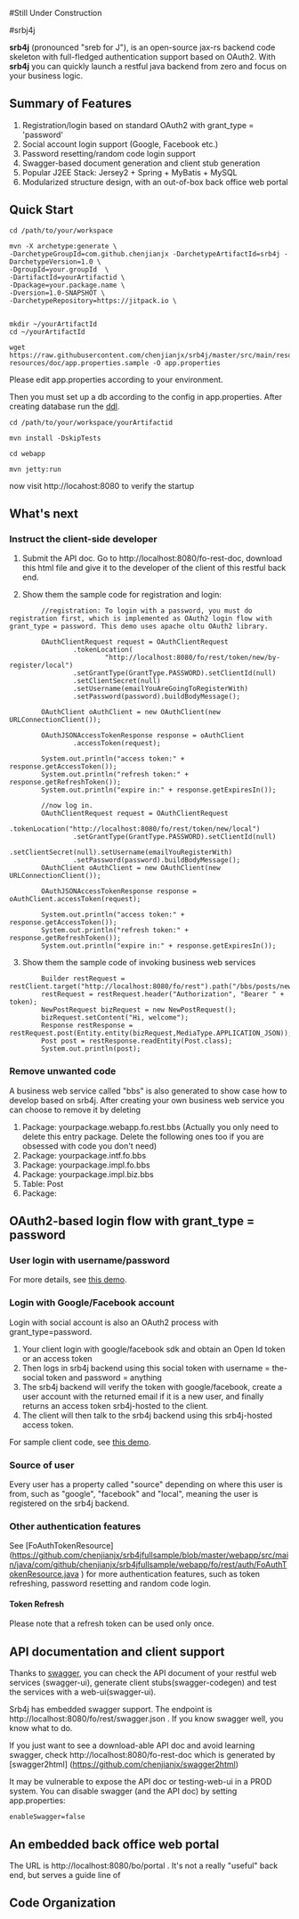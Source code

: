 #Still Under Construction

#srbj4j


__srb4j__ (pronounced "sreb for J"), is an open-source jax-rs backend code skeleton with full-fledged authentication support based on OAuth2. With __srb4j__ you can quickly launch a restful java backend from zero and focus on your business logic.


## Summary of Features

1. Registration/login based on standard OAuth2 with grant_type = 'password'
2. Social account login support (Google, Facebook etc.)
3. Password resetting/random code login support  
4. Swagger-based document generation and client stub generation
5. Popular J2EE Stack: Jersey2 + Spring + MyBatis + MySQL
6. Modularized structure design, with an out-of-box back office web portal 

## Quick Start

````
cd /path/to/your/workspace

mvn -X archetype:generate \ 
-DarchetypeGroupId=com.github.chenjianjx -DarchetypeArtifactId=srb4j -DarchetypeVersion=1.0 \
-DgroupId=your.groupId  \
-DartifactId=yourArtifactid \
-Dpackage=your.package.name \
-Dversion=1.0-SNAPSHOT \
-DarchetypeRepository=https://jitpack.io \


mkdir ~/yourArtifactId
cd ~/yourArtifactId

wget https://raw.githubusercontent.com/chenjianjx/srb4j/master/src/main/resources/archetype-resources/doc/app.properties.sample -O app.properties

````

Please edit app.properties according to your environment.

Then you must set up a db according to the config in app.properties. After creating database run the [ddl](https://github.com/chenjianjx/srb4j/blob/master/src/main/resources/archetype-resources/doc/sql/ddl.sql). 
 
````
cd /path/to/your/workspace/yourArtifactid

mvn install -DskipTests

cd webapp

mvn jetty:run

````

now visit http://locahost:8080 to verify the startup


## What's next

### Instruct the client-side developer 

1. Submit the API doc.  Go to http://localhost:8080/fo-rest-doc, download this html file and give it to the developer of the client of this restful back end.

2. Show them the sample code for registration and login:

````
		//registration: To login with a password, you must do registration first, which is implemented as OAuth2 login flow with grant_type = password. This demo uses apache oltu OAuth2 library.
				
		OAuthClientRequest request = OAuthClientRequest
				.tokenLocation(
						"http://localhost:8080/fo/rest/token/new/by-register/local")
				.setGrantType(GrantType.PASSWORD).setClientId(null)
				.setClientSecret(null)
				.setUsername(emailYouAreGoingToRegisterWith)
				.setPassword(password).buildBodyMessage();

		OAuthClient oAuthClient = new OAuthClient(new URLConnectionClient());

		OAuthJSONAccessTokenResponse response = oAuthClient
				.accessToken(request);

		System.out.println("access token:" + response.getAccessToken());
		System.out.println("refresh token:" + response.getRefreshToken());
		System.out.println("expire in:" + response.getExpiresIn());

````
  

````
		//now log in.
		OAuthClientRequest request = OAuthClientRequest
				.tokenLocation("http://localhost:8080/fo/rest/token/new/local")
				.setGrantType(GrantType.PASSWORD).setClientId(null)
				.setClientSecret(null).setUsername(emailYouRegisterWith)
				.setPassword(password).buildBodyMessage();
		OAuthClient oAuthClient = new OAuthClient(new URLConnectionClient());

		OAuthJSONAccessTokenResponse response = oAuthClient.accessToken(request);

		System.out.println("access token:" + response.getAccessToken());
		System.out.println("refresh token:" + response.getRefreshToken());
		System.out.println("expire in:" + response.getExpiresIn());

```` 

3. Show them the sample code of invoking business web services

````
		Builder restRequest = restClient.target("http://localhost:8080/fo/rest").path("/bbs/posts/new").request();
		restRequest = restRequest.header("Authorization", "Bearer " + token);
		NewPostRequest bizRequest = new NewPostRequest();
		bizRequest.setContent("Hi, welcome");
		Response restResponse = restRequest.post(Entity.entity(bizRequest,MediaType.APPLICATION_JSON));
		Post post = restResponse.readEntity(Post.class);
		System.out.println(post);
````

### 

### Remove unwanted code

A business web service called "bbs" is also generated to show case how to develop based on srb4j.  After creating your own business web service you can choose to remove it by deleting 

1. Package: yourpackage.webapp.fo.rest.bbs (Actually you only need to delete this entry package. Delete the following ones too if you are obsessed with code you don't need) 
2. Package: yourpackage.intf.fo.bbs 
3. Package: yourpackage.impl.fo.bbs
4. Package: yourpackage.impl.biz.bbs
5. Table: Post 
6. Package:  





## OAuth2-based login flow with grant_type = password

### User login with username/password


 




For more details, see [this demo](https://github.com/chenjianjx/srb4jfullsample/blob/master/demo-client/src/test/java/com/github/chenjianjx/srb4jfullsample/democlient/fo/rest/auth/DemoClientFoAuthTest.java). 

### Login with Google/Facebook account

Login with social account is also an OAuth2 process with grant_type=password. 

1. Your client login with google/facebook sdk and obtain an Open Id token or an access token
2. Then logs in srb4j backend using this social token with username = the-social token and password = anything
3. The srb4j backend will verify the token with google/facebook, create a user account with the returned email if it is a new user, and finally returns an access token srb4j-hosted to the client.    
4. The client will then talk to the srb4j backend using this srb4j-hosted access token.

For sample client code, see [this demo](https://github.com/chenjianjx/srb4jfullsample/blob/master/demo-client/src/test/java/com/github/chenjianjx/srb4jfullsample/democlient/fo/rest/auth/DemoClientFoAuthUiMain.java). 


### Source of user

Every user has a property called "source" depending on where this user is from, such as "google", "facebook" and "local", meaning the user is registered on the srb4j backend.

### Other authentication features
See [FoAuthTokenResource] (https://github.com/chenjianjx/srb4jfullsample/blob/master/webapp/src/main/java/com/github/chenjianjx/srb4jfullsample/webapp/fo/rest/auth/FoAuthTokenResource.java ) for more authentication features, such as token refreshing, password resetting and random code login. 

#### Token Refresh

Please note that a refresh token can be used only once.


## API documentation and client support

Thanks to [swagger](http://swagger.io/), you can check the API document of your restful web services (swagger-ui), generate client stubs(swagger-codegen) and test the services with a web-ui(swagger-ui). 

Srb4j has embedded swagger support. The endpoint is http://localhost:8080/fo/rest/swagger.json . If you know swagger well, you know what to do.

If you just want to see a download-able API doc and avoid learning swagger, check http://localhost:8080/fo-rest-doc  which is generated by [swagger2html] (https://github.com/chenjianjx/swagger2html)    

It may be vulnerable to expose the API doc or testing-web-ui in a PROD system. You can disable swagger (and the API doc) by setting app.properties: 
````
enableSwagger=false
```` 

## An embedded back office web portal

The URL is http://localhost:8080/bo/portal . It's not a really "useful" back end, but serves a guide line of 



## Code Organization


